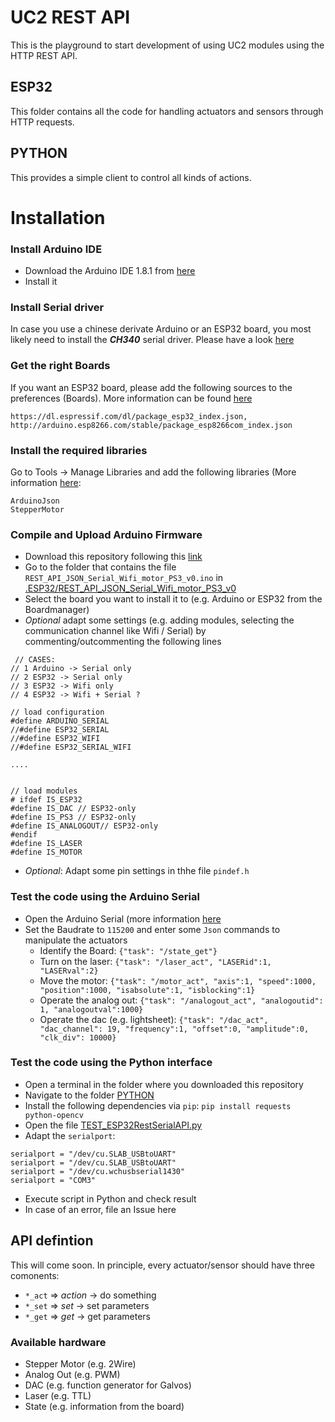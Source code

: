 # UC2 REST API

This is the playground to start development of using UC2 modules using the HTTP REST API. 

## ESP32

This folder contains all the code for handling actuators and sensors through HTTP requests. 

## PYTHON

This provides a simple client to control all kinds of actions.


# Installation

### Install Arduino IDE

- Download the Arduino IDE 1.8.1 from [here](https://www.arduino.cc/en/software/OldSoftwareReleases)
- Install it

### Install Serial driver

In case you use a chinese derivate Arduino or an ESP32 board, you most likely need to install the ***CH340*** serial driver. Please have a look [here](https://learn.sparkfun.com/tutorials/how-to-install-ch340-drivers/all)

### Get the right Boards

If you want an ESP32 board, please add the following sources to the preferences (Boards). More information can be found [here](https://randomnerdtutorials.com/installing-the-esp32-board-in-arduino-ide-windows-instructions/)

```
https://dl.espressif.com/dl/package_esp32_index.json, http://arduino.esp8266.com/stable/package_esp8266com_index.json
```

### Install the required libraries

Go to Tools -> Manage Libraries and add the following libraries (More information [here](https://arduinogetstarted.com/faq/how-to-install-library-on-arduino-ide):

```
ArduinoJson
StepperMotor
```

### Compile and Upload Arduino Firmware

- Download this repository following this [link](https://github.com/openUC2/UC2-REST/archive/refs/heads/master.zip)
- Go to the folder that contains the file `REST_API_JSON_Serial_Wifi_motor_PS3_v0.ino` in [.ESP32/REST_API_JSON_Serial_Wifi_motor_PS3_v0](https://github.com/openUC2/UC2-REST/tree/master/ESP32/REST_API_JSON_Serial_Wifi_motor_PS3_v0)
- Select the board you want to install it to (e.g. Arduino or ESP32 from the Boardmanager) 
- *Optional* adapt some settings (e.g. adding modules, selecting the communication channel like Wifi / Serial) by commenting/outcommenting the following lines
```
 // CASES:
// 1 Arduino -> Serial only
// 2 ESP32 -> Serial only
// 3 ESP32 -> Wifi only
// 4 ESP32 -> Wifi + Serial ?

// load configuration
#define ARDUINO_SERIAL
//#define ESP32_SERIAL
//#define ESP32_WIFI
//#define ESP32_SERIAL_WIFI

....


// load modules
# ifdef IS_ESP32
#define IS_DAC // ESP32-only
#define IS_PS3 // ESP32-only
#define IS_ANALOGOUT// ESP32-only
#endif
#define IS_LASER
#define IS_MOTOR

```
- *Optional*: Adapt some pin settings in thhe file `pindef.h`


### Test the code using the Arduino Serial

- Open the Arduino Serial (more information [here](https://starthardware.org/arduino-serial-print/)
- Set the Baudrate to `115200` and enter some `Json` commands to manipulate the actuators
  - Identify the Board: `{"task": "/state_get"}`
  - Turn on the laser: `{"task": "/laser_act", "LASERid":1, "LASERval":2}`
  - Move the motor: `{"task": "/motor_act", "axis":1, "speed":1000, "position":1000, "isabsolute":1, "isblocking":1}`
  - Operate the analog out: `{"task": "/analogout_act", "analogoutid": 1, "analogoutval":1000}`
  - Operate the dac (e.g. lightsheet): `{"task": "/dac_act", "dac_channel": 19, "frequency":1, "offset":0, "amplitude":0, "clk_div": 10000}`


### Test the code using the Python interface

- Open a terminal in the folder where you downloaded this repository
- Navigate to the folder [PYTHON](https://github.com/openUC2/UC2-REST/tree/master/PYTHON)
- Install the following dependencies via `pip`:
```pip install requests python-opencv```
- Open the file [TEST_ESP32RestSerialAPI.py](https://github.com/openUC2/UC2-REST/blob/master/PYTHON/TEST_ESP32RestSerialAPI.py) 
- Adapt the `serialport`:
```
serialport = "/dev/cu.SLAB_USBtoUART"
serialport = "/dev/cu.SLAB_USBtoUART"
serialport = "/dev/cu.wchusbserial1430"
serialport = "COM3"
```
- Execute script in Python and check result
- In case of an error, file an Issue here 


## API defintion

This will come soon. 
In principle, every actuator/sensor should have three comonents:

- `*_act` => *action* -> do something
- `*_set` => *set* -> set parameters
- `*_get` => *get* -> get parameters

### Available hardware

- Stepper Motor (e.g. 2Wire)
- Analog Out (e.g. PWM)
- DAC (e.g. function generator for Galvos)
- Laser (e.g. TTL)
- State (e.g. information from the board) 
